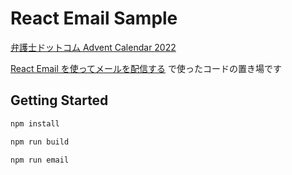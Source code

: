 # React Email Sample

[弁護士ドットコム Advent Calendar 2022](https://qiita.com/advent-calendar/2022/bengo4com)

[React Email を使ってメールを配信する]() で使ったコードの置き場です

## Getting Started

```sh
npm install
```

```sh
npm run build
```

```sh
npm run email
```
